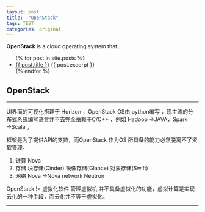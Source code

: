 ```yaml
---
layout: post
title:  "OpenStack" 
tags: TEST
categories: original
---
```


**OpenStack** is a cloud operating system that... 

<ul>
  {% for post in site.posts %}
    <li>
      <a href="{{ post.url }}">{{ post.title }}</a>
      {{ post.excerpt }}
    </li>
  {% endfor %}
</ul>

## OpenStack  ##

----------

UI界面的可视化搭建于 Horizon  ，OpenStack OS由 python编写 ，现主流的分布式系统编写语言并不去完全依赖于C/C++ ，例如 Hadoop →JAVA，Spark →Scala 。 

框架是为了提供API的支持，而OpenStack 作为OS 所具备的能力必然脱离不了资软管理。
1. 计算 Nova
2. 存储 块存储(Cinder) 镜像存储(Glance) 对象存储(Swift)
3. 网络 Nova →Nova network Neutron

OpenStack != 虚拟化软件
管理虚拟机 并不具备虚拟化的功能，虚拟计算是实现云化的一种手段，而云化并不等于虚拟化。

----------



